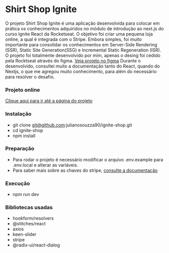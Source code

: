 # Shirt Shop Ignite

O projeto Shirt Shop Ignite  é uma aplicação desenvolvida para colocar em prática os conhecimentos adquiridos no módulo de introdução ao next.js  do curso Ignite React da Rocketseat. O objetivo foi criar uma pequena loja online, a qual é integrada com o Stripe. Embora simples, foi muito importante para consolidar os conhecimentos em  Server-Side Rendering (SSR), Static Site Generation(SSG)  e Incremental Static Regeneration (ISR). O projeto foi totalmente desenvolvido por mim, apenas o desing foi cedido pela Rocktseat através do figma.
<a href="https://www.figma.com/file/ji3uBZRhXXuzsKQnHstgnv/Ignite-Shop-2.0-(Copy)?type=design&node-id=0-1&t=9lqTH3gyEpuWAgjh-0" target='_blank'>Veja projeto no figma</a>
Durante o desenvolvido, consultei muito a documentação tanto do React, quando do Nextjs, o que me agregou muito conhecimento, para além do necessário para resolver o desafio. 

### Projeto online
<a href='https://shirt-shop-ignite.vercel.app/' target='_blank'>Clique aqui para ir até  a página do projeto</a>

### Instalação
- git clone git@github.com:julianosouzza90/ignite-shop.git
- cd ignite-shop
- npm install 

### Preparação
 - Para rodar o projeto é necessário modificar o arquivo .env.example para .env.local e alterar as variáveis.
 - Para saber mais sobre  as chaves do stripe, <a href='https://stripe.com/docs/keys?locale=pt-BR#:~:text=Abra%20a%20p%C3%A1gina%20de%20chaves%20de%20API.%20Clique,recursos%20e%20permiss%C3%B5es%20da%20API%20para%20a%20chave' target='_blank'>
 consulte a documentação</a>
### Execução
- npm run dev

### Bibliotecas usadas
- hookform/resolvers
- @stitches/react
- axios
- keen-slider
- stripe
- @radix-ui/react-dialog
